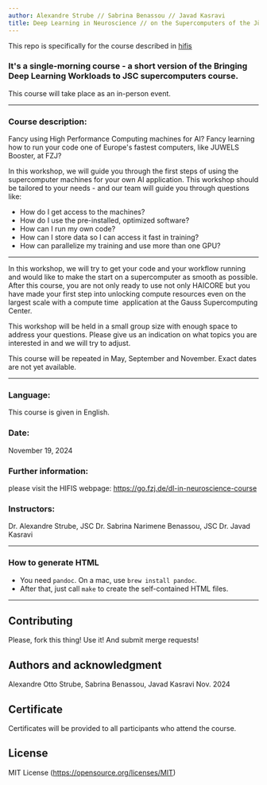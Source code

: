 ```yaml
---
author: Alexandre Strube // Sabrina Benassou // Javad Kasravi
title: Deep Learning in Neuroscience // on the Supercomputers of the Jülich Supercomputing Centre
---
```


This repo is specifically for the course described in [hifis](https://go.fzj.de/dl-in-neuroscience-course)

### It's a single-morning course - a short version of the Bringing Deep Learning Workloads to JSC supercomputers course.

This course will take place as an in-person event.

---

### Course description: 
Fancy using High Performance Computing machines for AI? Fancy learning how to run your code one of Europe's fastest computers, like JUWELS Booster, at FZJ?

In this workshop, we will guide you through the first steps of using the supercomputer machines for your own AI application. This workshop should be tailored to your needs - and our team will guide you through questions like:


- How do I get access to the machines? 
- How do I use the pre-installed, optimized software?
- How can I run my own code?
- How can I store data so I can access it fast in training?
- How can parallelize my training and use more than one GPU?

---

In this workshop, we will try to get your code and your workflow running and would like to make the start on a supercomputer as smooth as possible. After this course, you are not only ready to use not only HAICORE but you have made your first step into unlocking compute resources even on the largest scale with a compute time  application at the Gauss Supercomputing Center.

This workshop will be held in a small group size with enough space to address your questions. Please give us an indication on what topics you are interested in and we will try to adjust.

This course will be repeated in May, September and November. Exact dates are not yet available.

---

### Language:

This course is given in English.

### Date:

November 19, 2024

### Further information:

please visit the HIFIS webpage: https://go.fzj.de/dl-in-neuroscience-course

### Instructors:

Dr. Alexandre Strube, JSC
Dr. Sabrina Narimene Benassou, JSC
Dr. Javad Kasravi

---

### How to generate HTML

- You need `pandoc`. On a mac, use `brew install pandoc`.
- After that, just call `make` to create the self-contained HTML files.

---

## Contributing
Please, fork this thing! Use it! And submit merge requests!

## Authors and acknowledgment
Alexandre Otto Strube, Sabrina Benassou, Javad Kasravi Nov. 2024

## Certificate
Certificates will be provided to all participants who attend the course.

## License
MIT License (https://opensource.org/licenses/MIT)